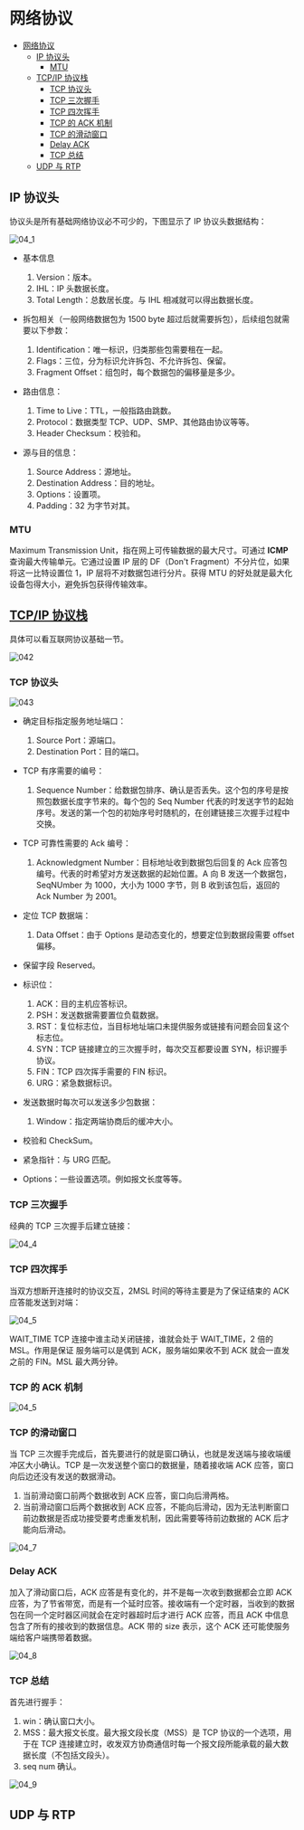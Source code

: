 # 网络协议

- [网络协议](#网络协议)
  - [IP 协议头](#ip-协议头)
    - [MTU](#mtu)
  - [TCP/IP 协议栈](#tcpip-协议栈)
    - [TCP 协议头](#tcp-协议头)
    - [TCP 三次握手](#tcp-三次握手)
    - [TCP 四次挥手](#tcp-四次挥手)
    - [TCP 的 ACK 机制](#tcp-的-ack-机制)
    - [TCP 的滑动窗口](#tcp-的滑动窗口)
    - [Delay ACK](#delay-ack)
    - [TCP 总结](#tcp-总结)
  - [UDP 与 RTP](#udp-与-rtp)

## IP 协议头

协议头是所有基础网络协议必不可少的，下图显示了 IP 协议头数据结构：

![04_1](./Img/04_1.png)

- 基本信息
  1. Version：版本。
  2. IHL：IP 头数据长度。
  3. Total Length：总数居长度。与 IHL 相减就可以得出数据长度。

- 拆包相关（一般网络数据包为 1500 byte 超过后就需要拆包），后续组包就需要以下参数：
  1. Identification：唯一标识，归类那些包需要租在一起。
  2. Flags：三位，分为标识允许拆包、不允许拆包、保留。
  3. Fragment Offset：组包时，每个数据包的偏移量是多少。

- 路由信息：
  1. Time to Live：TTL，一般指路由跳数。
  2. Protocol：数据类型 TCP、UDP、SMP、其他路由协议等等。
  3. Header Checksum：校验和。

- 源与目的信息：
  1. Source Address：源地址。
  2. Destination Address：目的地址。
  3. Options：设置项。
  4. Padding：32 为字节对其。

### MTU

Maximum Transmission Unit，指在网上可传输数据的最大尺寸。可通过 **ICMP** 查询最大传输单元。它通过设置 IP 层的 DF（Don't Fragment）不分片位，如果将这一比特设置位 1，IP 层将不对数据包进行分片。获得 MTU 的好处就是最大化设备包得大小，避免拆包获得传输效率。

## [TCP/IP 协议栈](https://www.cnblogs.com/onepixel/p/7092302.html)

具体可以看互联网协议基础一节。

![042](./Img/04_2.png)

### TCP 协议头

![043](Img/04_3.png)

- 确定目标指定服务地址端口：
  1. Source Port：源端口。
  2. Destination Port：目的端口。

- TCP 有序需要的编号：
  1. Sequence Number：给数据包排序、确认是否丢失。这个包的序号是按照包数据长度字节来的。每个包的 Seq Number 代表的时发送字节的起始序号。发送的第一个包的初始序号时随机的，在创建链接三次握手过程中交换。

- TCP 可靠性需要的 Ack 编号：
  1. Acknowledgment Number：目标地址收到数据包后回复的 Ack 应答包编号。代表的时希望对方发送数据的起始位置。A 向 B 发送一个数据包，SeqNUmber 为 1000，大小为 1000 字节，则 B 收到该包后，返回的 Ack Number 为 2001。

- 定位 TCP 数据端：
  1. Data Offset：由于 Options 是动态变化的，想要定位到数据段需要 offset 偏移。

- 保留字段 Reserved。

- 标识位：
  1. ACK：目的主机应答标识。
  2. PSH：发送数据需要置位负载数据。
  3. RST：复位标志位，当目标地址端口未提供服务或链接有问题会回复这个标志位。
  4. SYN：TCP 链接建立的三次握手时，每次交互都要设置 SYN，标识握手协议。
  5. FIN：TCP 四次挥手需要的 FIN 标识。
  6. URG：紧急数据标识。

- 发送数据时每次可以发送多少包数据：
  1. Window：指定两端协商后的缓冲大小。

- 校验和 CheckSum。
- 紧急指针：与 URG 匹配。
- Options：一些设置选项。例如报文长度等等。

### TCP 三次握手

经典的 TCP 三次握手后建立链接：

![04_4](./Img/04_4.png)

### TCP 四次挥手

当双方想断开连接时的协议交互，2MSL 时间的等待主要是为了保证结束的 ACK 应答能发送到对端：

![04_5](./Img/04_5.png)

WAIT_TIME TCP 连接中谁主动关闭链接，谁就会处于 WAIT_TIME，2 倍的 MSL。作用是保证 服务端可以是偶到 ACK，服务端如果收不到 ACK 就会一直发之前的 FIN。MSL 最大两分钟。

### TCP 的 ACK 机制

![04_5](./Img/04_6.png)

### TCP 的滑动窗口

当 TCP 三次握手完成后，首先要进行的就是窗口确认，也就是发送端与接收端缓冲区大小确认。TCP 是一次发送整个窗口的数据量，随着接收端 ACK 应答，窗口向后边还没有发送的数据滑动。

1. 当前滑动窗口前两个数据收到 ACK 应答，窗口向后滑两格。
2. 当前滑动窗口后两个数据收到 ACK 应答，不能向后滑动，因为无法判断窗口前边数据是否成功接受要考虑重发机制，因此需要等待前边数据的 ACK 后才能向后滑动。

![04_7](./Img/04_7.png)

### Delay ACK

加入了滑动窗口后，ACK 应答是有变化的，并不是每一次收到数据都会立即 ACK 应答，为了节省带宽，而是有一个延时应答。接收端有一个定时器，当收到的数据包在同一个定时器区间就会在定时器超时后才进行 ACK 应答，而且 ACK 中信息包含了所有的接收到的数据信息。ACK 带的 size 表示，这个 ACK 还可能使服务端给客户端携带着数据。

![04_8](./Img/04_8.png)

### TCP 总结

首先进行握手：

1. win：确认窗口大小。
2. MSS：最大报文长度。最大报文段长度（MSS）是 TCP 协议的一个选项，用于在 TCP 连接建立时，收发双方协商通信时每一个报文段所能承载的最大数据长度（不包括文段头）。
3. seq num 确认。

![04_9](./Img/04_9.png)

## UDP 与 RTP

